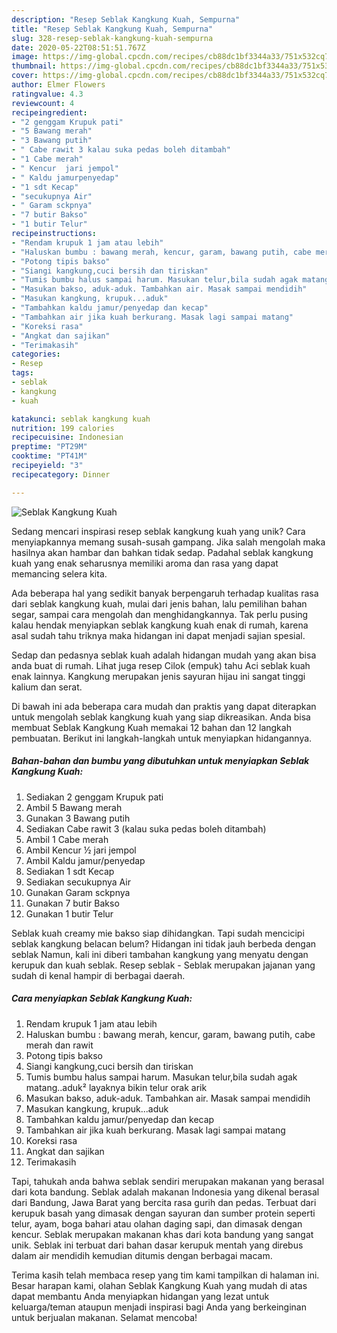 ```yaml
---
description: "Resep Seblak Kangkung Kuah, Sempurna"
title: "Resep Seblak Kangkung Kuah, Sempurna"
slug: 328-resep-seblak-kangkung-kuah-sempurna
date: 2020-05-22T08:51:51.767Z
image: https://img-global.cpcdn.com/recipes/cb88dc1bf3344a33/751x532cq70/seblak-kangkung-kuah-foto-resep-utama.jpg
thumbnail: https://img-global.cpcdn.com/recipes/cb88dc1bf3344a33/751x532cq70/seblak-kangkung-kuah-foto-resep-utama.jpg
cover: https://img-global.cpcdn.com/recipes/cb88dc1bf3344a33/751x532cq70/seblak-kangkung-kuah-foto-resep-utama.jpg
author: Elmer Flowers
ratingvalue: 4.3
reviewcount: 4
recipeingredient:
- "2 genggam Krupuk pati"
- "5 Bawang merah"
- "3 Bawang putih"
- " Cabe rawit 3 kalau suka pedas boleh ditambah"
- "1 Cabe merah"
- " Kencur  jari jempol"
- " Kaldu jamurpenyedap"
- "1 sdt Kecap"
- "secukupnya Air"
- " Garam sckpnya"
- "7 butir Bakso"
- "1 butir Telur"
recipeinstructions:
- "Rendam krupuk 1 jam atau lebih"
- "Haluskan bumbu : bawang merah, kencur, garam, bawang putih, cabe merah dan rawit"
- "Potong tipis bakso"
- "Siangi kangkung,cuci bersih dan tiriskan"
- "Tumis bumbu halus sampai harum. Masukan telur,bila sudah agak matang..aduk² layaknya bikin telur orak arik"
- "Masukan bakso, aduk-aduk. Tambahkan air. Masak sampai mendidih"
- "Masukan kangkung, krupuk...aduk"
- "Tambahkan kaldu jamur/penyedap dan kecap"
- "Tambahkan air jika kuah berkurang. Masak lagi sampai matang"
- "Koreksi rasa"
- "Angkat dan sajikan"
- "Terimakasih"
categories:
- Resep
tags:
- seblak
- kangkung
- kuah

katakunci: seblak kangkung kuah 
nutrition: 199 calories
recipecuisine: Indonesian
preptime: "PT29M"
cooktime: "PT41M"
recipeyield: "3"
recipecategory: Dinner

---
```



![Seblak Kangkung Kuah](https://img-global.cpcdn.com/recipes/cb88dc1bf3344a33/751x532cq70/seblak-kangkung-kuah-foto-resep-utama.jpg)

Sedang mencari inspirasi resep seblak kangkung kuah yang unik? Cara menyiapkannya memang susah-susah gampang. Jika salah mengolah maka hasilnya akan hambar dan bahkan tidak sedap. Padahal seblak kangkung kuah yang enak seharusnya memiliki aroma dan rasa yang dapat memancing selera kita.

Ada beberapa hal yang sedikit banyak berpengaruh terhadap kualitas rasa dari seblak kangkung kuah, mulai dari jenis bahan, lalu pemilihan bahan segar, sampai cara mengolah dan menghidangkannya. Tak perlu pusing kalau hendak menyiapkan seblak kangkung kuah enak di rumah, karena asal sudah tahu triknya maka hidangan ini dapat menjadi sajian spesial.

Sedap dan pedasnya seblak kuah adalah hidangan mudah yang akan bisa anda buat di rumah. Lihat juga resep Cilok (empuk) tahu Aci seblak kuah enak lainnya. Kangkung merupakan jenis sayuran hijau ini sangat tinggi kalium dan serat.


Di bawah ini ada beberapa cara mudah dan praktis yang dapat diterapkan untuk mengolah seblak kangkung kuah yang siap dikreasikan. Anda bisa membuat Seblak Kangkung Kuah memakai 12 bahan dan 12 langkah pembuatan. Berikut ini langkah-langkah untuk menyiapkan hidangannya.

<!--inarticleads1-->

##### Bahan-bahan dan bumbu yang dibutuhkan untuk menyiapkan Seblak Kangkung Kuah:

1. Sediakan 2 genggam Krupuk pati
1. Ambil 5 Bawang merah
1. Gunakan 3 Bawang putih
1. Sediakan  Cabe rawit 3 (kalau suka pedas boleh ditambah)
1. Ambil 1 Cabe merah
1. Ambil  Kencur ½ jari jempol
1. Ambil  Kaldu jamur/penyedap
1. Sediakan 1 sdt Kecap
1. Sediakan secukupnya Air
1. Gunakan  Garam sckpnya
1. Gunakan 7 butir Bakso
1. Gunakan 1 butir Telur


Seblak kuah creamy mie bakso siap dihidangkan. Tapi sudah mencicipi seblak kangkung belacan belum? Hidangan ini tidak jauh berbeda dengan seblak Namun, kali ini diberi tambahan kangkung yang menyatu dengan kerupuk dan kuah seblak. Resep seblak - Seblak merupakan jajanan yang sudah di kenal hampir di berbagai daerah. 

<!--inarticleads2-->

##### Cara menyiapkan Seblak Kangkung Kuah:

1. Rendam krupuk 1 jam atau lebih
1. Haluskan bumbu : bawang merah, kencur, garam, bawang putih, cabe merah dan rawit
1. Potong tipis bakso
1. Siangi kangkung,cuci bersih dan tiriskan
1. Tumis bumbu halus sampai harum. Masukan telur,bila sudah agak matang..aduk² layaknya bikin telur orak arik
1. Masukan bakso, aduk-aduk. Tambahkan air. Masak sampai mendidih
1. Masukan kangkung, krupuk...aduk
1. Tambahkan kaldu jamur/penyedap dan kecap
1. Tambahkan air jika kuah berkurang. Masak lagi sampai matang
1. Koreksi rasa
1. Angkat dan sajikan
1. Terimakasih


Tapi, tahukah anda bahwa seblak sendiri merupakan makanan yang berasal dari kota bandung. Seblak adalah makanan Indonesia yang dikenal berasal dari Bandung, Jawa Barat yang bercita rasa gurih dan pedas. Terbuat dari kerupuk basah yang dimasak dengan sayuran dan sumber protein seperti telur, ayam, boga bahari atau olahan daging sapi, dan dimasak dengan kencur. Seblak merupakan makanan khas dari kota bandung yang sangat unik. Seblak ini terbuat dari bahan dasar kerupuk mentah yang direbus dalam air mendidih kemudian ditumis dengan berbagai macam. 

Terima kasih telah membaca resep yang tim kami tampilkan di halaman ini. Besar harapan kami, olahan Seblak Kangkung Kuah yang mudah di atas dapat membantu Anda menyiapkan hidangan yang lezat untuk keluarga/teman ataupun menjadi inspirasi bagi Anda yang berkeinginan untuk berjualan makanan. Selamat mencoba!
